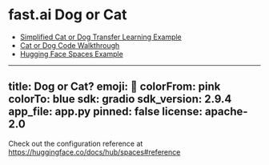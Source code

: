 # fast.ai Dog or Cat

* [Simplified Cat or Dog Transfer Learning Example](https://github.com/eniompw/fastai-Dog-or-Cat/blob/main/Cat_or_Dog.ipynb)
* [Cat or Dog Code Walkthrough](https://nbviewer.org/github/fastai/fastbook/blob/master/01_intro.ipynb#How-Our-Image-Recognizer-Works)
* [Hugging Face Spaces Example](https://huggingface.co/spaces/jph00/testing)

---
title: Dog or Cat?
emoji: 🦀
colorFrom: pink
colorTo: blue
sdk: gradio
sdk_version: 2.9.4
app_file: app.py
pinned: false
license: apache-2.0
---

Check out the configuration reference at https://huggingface.co/docs/hub/spaces#reference
